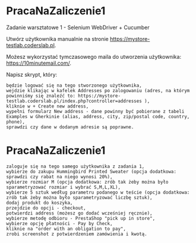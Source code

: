 # PracaNaZaliczenie1

Zadanie warsztatowe 1 - Selenium WebDriver + Cucumber

Utwórz użytkownika manualnie na stronie https://mystore-testlab.coderslab.pl.

Możesz wykorzystać tymczasowego maila do utworzenia użytkownika: https://10minutemail.com/.

Napisz skrypt, który:

    będzie logować się na tego stworzonego użytkownika,
    wejdzie klikając w kafelek Addresses po zalogowaniu (adres, na którym powinniśmy się znaleźć to: https://mystore-testlab.coderslab.pl/index.php?controller=addresses ),
    kliknie w + Create new address,
    wypełni formularz New address - dane powinny być pobierane z tabeli Examples w Gherkinie (alias, address, city, zip/postal code, country, phone),
    sprawdzi czy dane w dodanym adresie są poprawne.

# PracaNaZaliczenie1

    zaloguje się na tego samego użytkownika z zadania 1,
    wybierze do zakupu Hummingbird Printed Sweater (opcja dodatkowa: sprawdzi czy rabat na niego wynosi 20%),
    wybierze rozmiar M (opcja dodatkowa: zrób tak żeby można było sparametryzować rozmiar i wybrać S,M,L,XL),
    wybierze 5 sztuk według parametru podanego w teście (opcja dodatkowa: zrób tak żeby można było sparametryzować liczbę sztuk),
    dodaj produkt do koszyka,
    przejdzie do opcji - checkout,
    potwierdzi address (możesz go dodać wcześniej ręcznie),
    wybierze metodę odbioru - PrestaShop "pick up in store",
    wybierze opcję płatności - Pay by Check,
    kliknie na "order with an obligation to pay",
    zrobi screenshot z potwierdzeniem zamówienia i kwotą.
